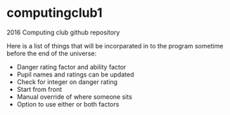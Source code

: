 # computingclub1
2016 Computing club github repository

Here is a list of things that will be incorparated in to the program sometime before the end of the universe:

* Danger rating factor and ability factor
* Pupil names and ratings can be updated
* Check for integer on danger rating
* Start from front
* Manual override of where someone sits
* Option to use either or both factors
